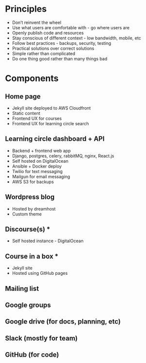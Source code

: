 # Principles
 - Don’t reinvent the wheel
 - Use what users are comfortable with - go where users are
 - Openly publish code and resources
 - Stay conscious of different context - low bandwidth, mobile, etc
 - Follow best practices - backups, security, testing
 - Practical solutions over correct solutions
 - Simple rather than complicated
 - Do one thing good rather than many things bad

# Components

## Home page
 - Jekyll site deployed to AWS Cloudfront
 - Static content
 - Frontend UX for courses
 - Frontend UX for learning circle search

## Learning circle dashboard + API
 - Backend + frontend web app
 - Django, postgres, celery, rabbitMQ, nginx, React.js
 - Self hosted on DigitalOcean
 - Ansible + Docker deploy
 - Twilio for text messaging
 - Mailgun for email messaging
 - AWS S3 for backups

## Wordpress blog
- Hosted by dreamhost
- Custom theme

## Discourse(s) *
 - Self hosted instance - DigitalOcean

## Course in a box *
 - Jekyll site
 - Hosted using GitHub pages

## Mailing list

## Google groups
## Google drive (for docs, planning, etc)
## Slack (mostly for team)
## GitHub (for code)

